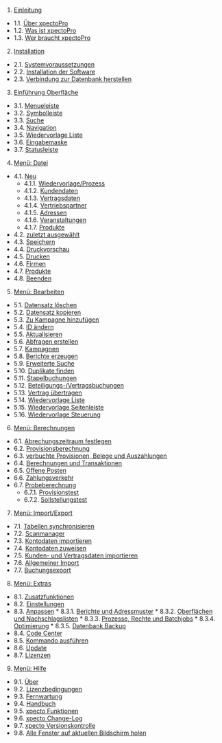 1. [Einleitung](http://help.xpecto.de/Einleitung)
* 1.1. [Über xpectoPro](http://help.xpecto.de/Einleitung/Ueber_xpectoPro)
*  1.2. [Was ist xpectoPro](http://help.xpecto.de/Einleitung/Was_ist_xpectoPro)
*  1.3. [Wer braucht xpectoPro](http://help.xpecto.de/Einleitung/Wer_braucht_xpectoPro)
2.   [Installation](http://help.xpecto.de/Installation)
*  2.1. [Systemvoraussetzungen](http://help.xpecto.de/Installation/Systemvoraussetzungen)
*  2.2. [Installation der Software](http://help.xpecto.de/Installation/Installation_der_Software)
*  2.3. [Verbindung zur Datenbank herstellen](http://help.xpecto.de/Installation/Verbindung_zur_Datenbank_herstellen)
3.   [Einführung Oberfläche](http://help.xpecto.de/Einfuehrung_Oberflaeche)
*  3.1. [Menueleiste](http://help.xpecto.de/Einfuehrung_Oberflaeche/Menueleiste)
*  3.2. [Symbolleiste](http://help.xpecto.de/Einfuehrung_Oberflaeche/Symbolleiste)
*  3.3. [Suche](http://help.xpecto.de/Einfuehrung_Oberflaeche/Suche)
*  3.4. [Navigation](http://help.xpecto.de/Einfuehrung_Oberflaeche/Navigation)
*  3.5. [Wiedervorlage Liste](http://help.xpecto.de/Einfuehrung_Oberflaeche/Wiedervorlage_Liste)
* 3.6. [Eingabemaske](http://help.xpecto.de/Einfuehrung_Oberflaeche/Eingabemaske)
*  3.7. [Statusleiste](http://help.xpecto.de/Einfuehrung_Oberflaeche/Statusleiste)
4. [Menü: Datei](http://help.xpecto.de/Datei)
* 4.1. [Neu](http://help.xpecto.de/Datei/Neu)
     * 4.1.1. [Wiedervorlage/Prozess](http://help.xpecto.de/Datei/Neu/Wiedervorlage_Prozess)
     * 4.1.2. [Kundendaten](http://help.xpecto.de/Datei/Neu/Kundendaten)
     * 4.1.3.  [Vertragsdaten](http://help.xpecto.de/Datei/Neu/Vertragsdaten)
     *  4.1.4. [Vertriebspartner](http://help.xpecto.de/Datei/Neu/Vertriebspartner)
     *  4.1.5. [Adressen](http://help.xpecto.de/Datei/Neu/Adressen)
     *  4.1.6. [Veranstaltungen](http://help.xpecto.de/Datei/Neu/Veranstaltungen)
     * 4.1.7. [Produkte](http://help.xpecto.de/Datei/Neu/Produkte)
 * 4.2. [zuletzt ausgewählt](http://help.xpecto.de/Datei/zuletzt_ausgewaehlt)
*  4.3. [Speichern](http://help.xpecto.de/Datei/Speichern)
*  4.4. [Druckvorschau](http://help.xpecto.de/Datei/Druckvorschau)
*  4.5. [Drucken](http://help.xpecto.de/Datei/Drucken)
* 4.6. [Firmen](http://help.xpecto.de/Datei/Firmen)
*  4.7. [Produkte](http://help.xpecto.de/Datei/Produkte)
*  4.8. [Beenden](http://help.xpecto.de/Datei/Beenden)
5. [Menü: Bearbeiten](http://help.xpecto.de/Bearbeiten)
*  5.1. [Datensatz löschen](http://help.xpecto.de/Bearbeiten/Datensatz_loeschen)
* 5.2. [Datensatz kopieren](http://help.xpecto.de/Bearbeiten/Datensatz_kopieren)
* 5.3. [Zu Kampagne hinzufügen](http://help.xpecto.de/Bearbeiten/Zu_Kampagne_hinzufuegen)
* 5.4. [ID ändern](http://help.xpecto.de/Bearbeiten/ID_aendern)
* 5.5. [Aktualisieren](http://help.xpecto.de/Bearbeiten/Aktualisieren)
* 5.6. [Abfragen erstellen](http://help.xpecto.de/Bearbeiten/Abfragen_erstellen)
* 5.7. [Kampagnen](http://help.xpecto.de/Bearbeiten/Kampagnen)
* 5.8. [Berichte erzeugen](http://help.xpecto.de/Bearbeiten/Berichte_erzeugen)
* 5.9. [Erweiterte Suche](http://help.xpecto.de/Bearbeiten/Erweiterte_Suche)
* 5.10. [Duplikate finden](http://help.xpecto.de/Bearbeiten/Duplikte_finden)
*  5.11. [Stapelbuchungen](http://help.xpecto.de/Bearbeiten/Stapelbuchungen)
* 5.12. [Beteiligungs-/Vertragsbuchungen](http://help.xpecto.de/Bearbeiten/Beteiligungs_Vertragsbuchungen)
* 5.13. [Vertrag übertragen](http://help.xpecto.de/Bearbeiten/Vertrag_uebertragen)
* 5.14. [Wiedervorlage Liste](http://help.xpecto.de/Bearbeiten/Wiedervorlage_Liste)
* 5.15. [Wiedervorlage Seitenleiste](http://help.xpecto.de/Bearbeiten/Wiedervorlage_Seitenleiste)
* 5.16.  [Wiedervorlage Steuerung](http://help.xpecto.de/Bearbeiten/Wiedervorlage_Steuerung)
6. [Menü: Berechnungen](http://help.xpecto.de/Berechnungen) 
*  6.1. [Abrechungszeitraum festlegen](http://help.xpecto.de/Berechnungen/Abrechnungszeitraum_festlegen)
*  6.2. [Provisionsberechnung](http://help.xpecto.de/Berechnungen/Provisionsberechnung)
*  6.3. [verbuchte Provisionen, Belege und Auszahlungen](http://help.xpecto.de/Berechnungen/verbuchte_Provisionen_Belege_und_Auszahlungen)
*  6.4. [Berechnungen und Transaktionen](http://help.xpecto.de/Berechnungen/Berechnungen_und_Transaktionen)
* 6.5. [Offene Posten](http://help.xpecto.de/Berechnungen/Offene_Posten)
*  6.6. [Zahlungsverkehr](http://help.xpecto.de/Berechnungen/Zahlungsverkehr)
*  6.7. [Probeberechnung](http://help.xpecto.de/Berechnungen/Probeberechnung)
     *  6.7.1. [Provisionstest](http://help.xpecto.de/Berechnungen/Probeberechnung/Provisionstest)
     * 6.7.2. [Sollstellungstest](http://help.xpecto.de/Berechnungen/Probeberechnung/Sollstellungstest)
7.   [Menü: Import/Export](http://help.xpecto.de/Import-Export)
*  7.1. [Tabellen synchronisieren](http://help.xpecto.de/Import-Export/Tabellen_synchronisieren)
*  7.2. [Scanmanager](http://help.xpecto.de/Import-Export/Scanmanager)
*  7.3. [Kontodaten importieren](http://help.xpecto.de/Import-Export/Kontodaten_importieren)
* 7.4. [Kontodaten zuweisen](http://help.xpecto.de/Import-Export/Kontodaten_zuweisen)
* 7.5. [Kunden- und Vertragsdaten importieren](http://help.xpecto.de/Import-Export/Kunden-_und_Vertragsdaten_importieren)
* 7.6. [Allgemeiner Import](http://help.xpecto.de/Import-Export/Allgemeiner_Import)
*  7.7. [Buchungsexport](http://help.xpecto.de/Import-Export/Buchungsexport)
8.   [Menü: Extras](http://help.xpecto.de/Extras)
*  8.1. [Zusatzfunktionen](http://help.xpecto.de/Extras/Zusatzfunktionen)
*  8.2. [Einstellungen](http://help.xpecto.de/Extras/Einstellungen)
*  8.3. [Anpassen](http://help.xpecto.de/Extras/Anpassen)
           *  8.3.1. [Berichte und Adressmuster](http://help.xpecto.de/Extras/Anpassen/Berichte_und_Adressmuster)
           *  8.3.2. [Oberflächen und Nachschlagslisten](http://help.xpecto.de/Extras/Anpassen/Oberflaechen_und_Nachschlagslisten)
           *  8.3.3. [Prozesse, Rechte und Batchjobs](http://help.xpecto.de/Extras/Anpassen/Prozesse_Rechte_und_Batchjobs)
           *  8.3.4. [Optimierung](http://help.xpecto.de/Extras/Anpassen/Optimierung)
           *  8.3.5. [Datenbank Backup](http://help.xpecto.de/Extras/Anpassen/Datenbank_Backup)
*  8.4. [Code Center](http://help.xpecto.de/Extras/Code_Center)
*  8.5. [Kommando ausführen](http://help.xpecto.de/Extras/Kommando_ausfuehren)
*  8.6. [Update](http://help.xpecto.de/Extras/Update)
*  8.7. [Lizenzen](http://help.xpecto.de/Extras/Lizenzen)
9.   [Menü: Hilfe](http://help.xpecto.de/Hilfe)
*  9.1. [Über](http://help.xpecto.de/Hilfe/Ueber)
*  9.2. [Lizenzbedingungen](http://help.xpecto.de/Hilfe/Lizenzbedingungen)
*  9.3. [Fernwartung](http://help.xpecto.de/Hilfe/Fernwartung)
*  9.4. [Handbuch](http://help.xpecto.de/Hilfe/Handbuch)
*  9.5. [xpecto Funktionen](http://help.xpecto.de/Hilfe/xpecto_Funktionen)
*  9.6. [xpecto Change-Log](http://help.xpecto.de/Hilfe/xpecto_Change_Log)
*  9.7. [xpecto Versionskontrolle](http://help.xpecto.de/Hilfe/xpecto_Versionskontrolle)
*  9.8. [Alle Fenster auf aktuellen Bildschirm holen](http://help.xpecto.de/Hilfe/Alle_Fenster_auf_aktuellen_Bildschirm_holen)
